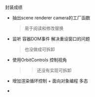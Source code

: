封装成绩

- 抽出scene renderer camera的工厂函数

    > 易于阅读和修改替换

- 监听 容器DOM事件 解决重设窗口的问题

    > 也没做成可拆卸

- 使用OrbitControls 控制视角

    > > 还没有实现可拆卸
    
- 增加渲染循环控制 + 面向对象编程 多态

- 
